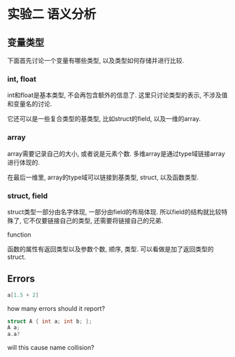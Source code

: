 # 实验二 语义分析

## 变量类型

下面首先讨论一个变量有哪些类型, 以及类型如何存储并进行比较.

### int, float

int和float是基本类型, 不会再包含额外的信息了. 这里只讨论类型的表示, 不涉及值和变量名的讨论.

它还可以是一些复合类型的基类型, 比如struct的field, 以及一维的array.

### array

array需要记录自己的大小, 或者说是元素个数. 多维array是通过type域链接array进行体现的.

在最后一维里, array的type域可以链接到基类型, struct, 以及函数类型.

### struct, field

struct类型一部分由名字体现, 一部分由field的布局体现. 
所以field的结构就比较特殊了, 它不仅要链接自己的类型, 还需要将链接自己的兄弟.

function

函数的属性有返回类型以及参数个数, 顺序, 类型. 可以看做是加了返回类型的struct.

## Errors

```c
a[1.5 + 2]
```

how many errors should it report?

```c
struct A { int a; int b; };
A a;
a.a?
```

will this cause name collision?
